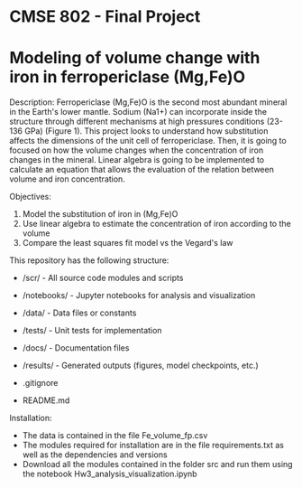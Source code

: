 # CMSE 802 - Final Project

# Modeling of volume change with iron in ferropericlase (Mg,Fe)O 

Description: Ferropericlase (Mg,Fe)O is the second most abundant mineral in the Earth's lower mantle. 
Sodium (Na1+) can incorporate inside the structure through different mechanisms at high pressures conditions (23-136 GPa) (Figure 1). 
This project looks to understand how substitution affects the dimensions of the unit cell of ferropericlase. 
Then, it is going to focused on how the volume changes when the concentration of iron changes in the mineral. 
Linear algebra is going to be implemented to calculate an equation that allows the evaluation of the relation between volume and iron concentration. 

Objectives:

1. Model the substitution of iron in (Mg,Fe)O
2. Use linear algebra to estimate the concentration of iron according to the volume
3. Compare the least squares fit model vs the Vegard's law

This repository has the following structure:

* /scr/ - All source code modules and scripts
* /notebooks/ - Jupyter notebooks for analysis and visualization
* /data/ - Data files or constants 
* /tests/ - Unit tests for implementation
* /docs/ - Documentation files
* /results/ - Generated outputs (figures, model checkpoints, etc.)

* .gitignore 
* README.md

Installation:
* The data is contained in the file Fe_volume_fp.csv
* The modules required for installation are in the file requirements.txt as well as the dependencies and versions
* Download all the modules contained in the folder src and run them using the notebook Hw3_analysis_visualization.ipynb
